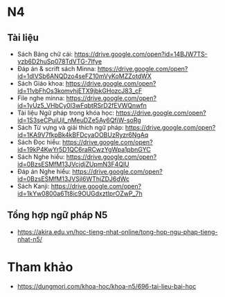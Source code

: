 # N4

## Tài liệu
* Sách Bảng chữ cái: https://drive.google.com/open?id=14BJW7TS-yzb6D2huSp078TdVTG-7Ifye
* Đáp án & scrift sách Minna: https://drive.google.com/open?id=1dlVSb6ANQDzo4seFZ10mVyKoMZZotdWX
* Sách Giáo khoa: https://drive.google.com/open?id=11vbFhOs3komvhjETX9jbkGHozcJ83_cF
* File nghe minna: https://drive.google.com/open?id=1yUz5_VHbCy0l3wFqbtRSrD2fEVWQnwfn
* Tài liệu Ngữ pháp trong khóa học: https://drive.google.com/open?id=1S3seCPuiUjI_nMeuDZe5Ay6QfiW-soRg
* Sách Từ vựng và giải thích ngữ pháp: https://drive.google.com/open?id=1KA9V7fkpBk4kBFDcyaOOBUzRyzr6NgAq
* Sách Đọc hiểu: https://drive.google.com/open?id=19kP4KwYr5D1QC6raRCwzYgWpa1pbnGYC
* Sách Nghe hiểu: https://drive.google.com/open?id=0BzsESMfM13JVcjdjZUpmN3F4QlU
* Đáp án Nghe hiểu: https://drive.google.com/open?id=0BzsESMfM13JVSjl6WThjZDJ6dWc
* Sách Kanji: https://drive.google.com/open?id=1kYw0800a6Tt8ic9OUGdxztIprOZwP_7h

## Tổng hợp ngữ pháp N5
* https://akira.edu.vn/hoc-tieng-nhat-online/tong-hop-ngu-phap-tieng-nhat-n5/

# Tham khảo
* https://dungmori.com/khoa-hoc/khoa-n5/696-tai-lieu-bai-hoc